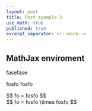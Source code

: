 ```yaml
---
layout: post
title: Post ejemplo 3
use_math: true
published: true
excerpt_separator: <!--more-->
---
```


## MathJax enviroment

fasefase

fosfo fosfo

<div>
$$
fo = fosfo
$$
</div>

<!--more-->

<div>
$$
fo = fosfo \times fosfo
$$
</div>



